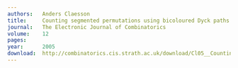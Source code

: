 ```yaml
---
authors:   Anders Claesson
title:     Counting segmented permutations using bicoloured Dyck paths
journal:   The Electronic Journal of Combinatorics
volume:    12
pages:     
year:      2005
download:  http://combinatorics.cis.strath.ac.uk/download/Cl05__Counting_segmented.pdf
---
```

